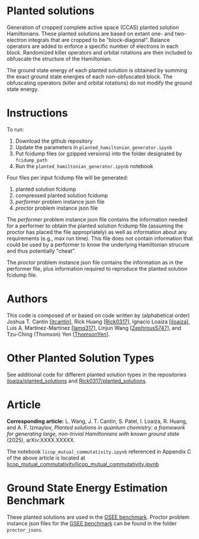 # Planted solutions
Generation of cropped complete active space (CCAS) planted solution Hamiltonians. These planted solutions are based on extant one- and two-electron integrals that are cropped to be "block-diagonal". Balance operators are added to enforce a specific number of electrons in each block. Randomized killer operators and orbital rotations are then included to obfuscate the structure of the Hamiltonian.

The ground state energy of each planted solution is obtained by summing the exact ground state energies of each non-obfuscated block. The obfuscating operators (killer and orbital rotations) do not modify the ground state energy.

# Instructions
To run:

1. Download the github repository
2. Update the parameters in `planted_hamiltonian_generator.ipynb`
3. Put fcidump files (or gzipped versions) into the folder designated by `fcidump_path` 
4. Run the `planted_hamiltonian_generator.ipynb` notebook

Four files per input fcidump file will be generated:
1. planted solution fcidump
2. compressed planted solution fcidump
3. *performer* problem instance json file
4. *proctor* problem instance json file

The *performer* problem instance json file contains the information needed for a performer to obtain the planted solution fcidump file (assuming the proctor has placed the file appropriately) as well as information about any requirements (e.g., max run time). This file does not contain information that could be used by a performer to know the underlying Hamiltonian strucure and thus potentially "cheat".

The *proctor* problem instance json file contains the information as in the performer file, plus information required to reproduce the planted solution fcidump file. 

# Authors
This code is composed of or based on code written by (alphabetical order) Joshua T. Cantin [[jtcantin](https://github.com/jtcantin/)], Rick Huang [[Rick0317](https://github.com/Rick0317/)], Ignacio Loaiza [[iloaiza](https://github.com/iloaiza/)], Luis A. Martínez-Martínez [[lamq317](https://github.com/lamq317/)], Linjun Wang [[Zephrous5747](https://github.com/Zephrous5747/)], and Tzu-Ching (Thomson) Yen [[ThomsonYen](https://github.com/ThomsonYen/)].

# Other Planted Solution Types
See additional code for different planted solution types in the repositories [iloaiza/planted_solutions](https://github.com/iloaiza/planted_solutions) and [Rick0317/planted_solutions](https://github.com/Rick0317/planted_solutions).

# Article
**Corresponding article:** L. Wang, J. T. Cantin, S. Patel, I. Loaiza, R. Huang, and A. F. Izmaylov, *Planted solutions in quantum chemistry: a framework for generating large, non-trivial Hamiltonians with known ground state* (2025), arXiv:XXXX.XXXXX.

The notebook `licop_mutual_commutativity.ipynb` referenced in Appendix C of the above article is located at [licop_mutual_commutativity/licop_mutual_commutativity.ipynb](https://github.com/jtcantin/planted_solutions/tree/main/licop_mutual_commutativity/licop_mutual_commutativity.ipynb)


# Ground State Energy Estimation Benchmark
These planted solutions are used in the [GSEE benchmark](https://github.com/isi-usc-edu/qb-gsee-benchmark).
Proctor problem instance json files for the [GSEE benchmark](https://github.com/isi-usc-edu/qb-gsee-benchmark) can be found in the folder `proctor_jsons`.


